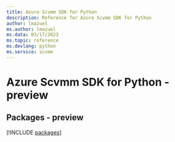 ```yaml
---
title: Azure Scvmm SDK for Python
description: Reference for Azure Scvmm SDK for Python
author: lmazuel
ms.author: lmazuel
ms.data: 03/17/2023
ms.topic: reference
ms.devlang: python
ms.service: scvmm
---
```

# Azure Scvmm SDK for Python - preview
## Packages - preview
[!INCLUDE [packages](scvmm-index.md)]